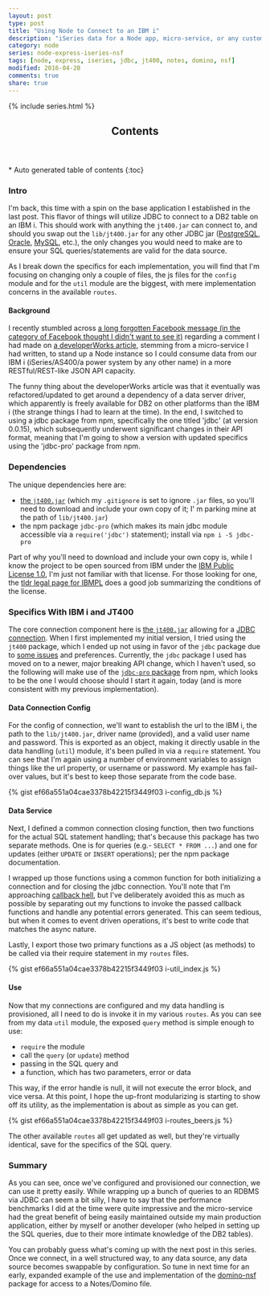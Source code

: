 ```yaml
---
layout: post
type: post
title: "Using Node to Connect to an IBM i"
description: "iSeries data for a Node app, micro-service, or any custom API"
category: node
series: node-express-iseries-nsf
tags: [node, express, iseries, jdbc, jt400, notes, domino, nsf]
modified: 2016-04-20
comments: true
share: true
---
```


{% include series.html %}

<!-- auto-magic TOC! -->
<section>
  <header data-toggle="tooltip" title="it's dangerous to go alone, take this">
    <h2>Contents</h2>
  </header>
<div id="drawer" markdown="1">
*  Auto generated table of contents
{:toc}
</div>
</section>

### Intro
I'm back, this time with a spin on the base application I established in the last post. This flavor of things will utilize JDBC to connect to a DB2 table on an IBM i. This should work with anything the `jt400.jar` can connect to, and should you swap out the `lib/jt400.jar` for any other JDBC jar ([PostgreSQL](https://jdbc.postgresql.org/download.html), [Oracle](http://www.oracle.com/technetwork/database/features/jdbc/index-091264.html), [MySQL](https://dev.mysql.com/downloads/connector/j/5.0.html), etc.), the only changes you would need to make are to ensure your SQL queries/statements are valid for the data source.

As I break down the specifics for each implementation, you will find that I'm focusing on changing only a couple of files, the js files for the `config` module and for the `util` module are the biggest, with mere implementation concerns in the available `routes`.

#### Background
I recently stumbled across [a long forgotten Facebook message (in the category of Facebook thought I didn't want to see it)](http://www.usatoday.com/story/tech/news/2016/04/07/read-your-secret-messages-on-facebook/82747624/) regarding a comment I had made on [a developerWorks article](https://www.ibm.com/developerworks/community/blogs/pd/entry/using_ibm_db2_from_node_js4?lang=en), stemming from a micro-service I had written, to stand up a Node instance so I could consume data from our IBM i (iSeries/AS400/a power system by any other name) in a more RESTful/REST-like JSON API capacity.

The funny thing about the developerWorks article was that it eventually was refactored/updated to get around a dependency of a data server driver, which apparently is freely available for DB2 on other platforms than the IBM i (the strange things I had to learn at the time). In the end, I switched to using a jdbc package from npm, specifically the one titled 'jdbc' (at version 0.0.15), which subsequently underwent significant changes in their API format, meaning that I'm going to show a version with updated specifics using the 'jdbc-pro' package from npm.

### Dependencies
The unique dependencies here are:

* [the `jt400.jar`](http://jt400.sourceforge.net/) (which my `.gitignore` is set to ignore `.jar` files, so you'll need to download and include your own copy of it; I' m parking mine at the path of `lib/jt400.jar`)
* the npm package `jdbc-pro` (which makes its main jdbc module accessible via a `require('jdbc')` statement); install via `npm i -S jdbc-pro`

Part of why you'll need to download and include your own copy is, while I know the project to be open sourced from IBM under the [IBM Public License 1.0](https://opensource.org/licenses/ibmpl.php), I'm just not familiar with that license. For those looking for one, the [tldr legal page for IBMPL](https://tldrlegal.com/license/ibm-public-license-1.0-(ipl)) does a good job summarizing the conditions of the license.

### Specifics With IBM i and JT400
The core connection component here is [the `jt400.jar`](http://jt400.sourceforge.net/) allowing for a [JDBC connection](https://en.wikipedia.org/wiki/Java_Database_Connectivity). When I first implemented my initial version, I tried using the `jt400` package, which I ended up not using in favor of the `jdbc` package due to [some issues](https://github.com/nodenica/jt400.js/issues/5) and preferences. Currently, the `jdbc` package I used has moved on to a newer, major breaking API change, which I haven't used, so the following will make use of the [`jdbc-pro` package](https://www.npmjs.com/package/jdbc-pro) from npm, which looks to be the one I would choose should I start it again, today (and is more consistent with my previous implementation).

#### Data Connection Config
For the config of connection, we'll want to establish the url to the IBM i, the path to the `lib/jt400.jar`, driver name (provided), and a valid user name and password. This is exported as an object, making it directly usable in the data handling (`util`) module, it's been pulled in via a `require` statement. You can see that I'm again using a number of environment variables to assign things like the url property, or username or password. My example has fail-over values, but it's best to keep those separate from the code base.

{% gist ef66a551a04cae3378b42215f3449f03 i-config_db.js %}<br />

#### Data Service
Next, I defined a common connection closing function, then two functions for the actual SQL statement handling; that's because this package has two separate methods. One is for queries (e.g.- `SELECT * FROM ...`) and one for updates (either `UPDATE` or `INSERT` operations); per the npm package documentation.

I wrapped up those functions using a common function for both initializing a connection and for closing the jdbc connection. You'll note that I'm approaching [callback hell](http://callbackhell.com/), but I've deliberately avoided this as much as possible by separating out my functions to invoke the passed callback functions and handle any potential errors generated. This can seem tedious, but when it comes to event driven operations, it's best to write code that matches the async nature.

Lastly, I export those two primary functions as a JS object (as methods) to be called via their require statement in my `routes` files.

{% gist ef66a551a04cae3378b42215f3449f03 i-util_index.js %}<br />

#### Use
Now that my connections are configured and my data handling is provisioned, all I need to do is invoke it in my various `routes`. As you can see from my data `util` module, the exposed `query` method is simple enough to use:

* `require` the module
* call the `query` (or `update`) method
* passing in the SQL query and
* a function, which has two parameters, error or data

This way, if the error handle is null, it will not execute the error block, and vice versa. At this point, I hope the up-front modularizing is starting to show off its utility, as the implementation is about as simple as you can get.

{% gist ef66a551a04cae3378b42215f3449f03 i-routes_beers.js %}<br />

The other available `routes` all get updated as well, but they're virtually identical, save for the specifics of the SQL query.

### Summary
As you can see, once we've configured and provisioned our connection, we can use it pretty easily. While wrapping up a bunch of queries to an RDBMS via JDBC can seem a bit silly, I have to say that the performance benchmarks I did at the time were quite impressive and the micro-service had the great benefit of being easily maintained outside my main production application, either by myself or another developer (who helped in setting up the SQL queries, due to their more intimate knowledge of the DB2 tables).

You can probably guess what's coming up with the next post in this series. Once we connect, in a well structured way, to any data source, any data source becomes swappable by configuration. So tune in next time for an early, expanded example of the use and implementation of the [domino-nsf](https://www.npmjs.com/package/domino-nsf) package for access to a Notes/Domino file.